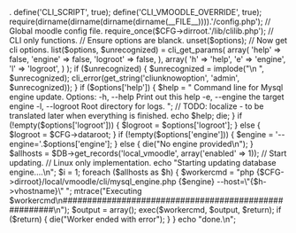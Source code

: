 <?php
// This file is part of Moodle - http://moodle.org/
//
// Moodle is free software: you can redistribute it and/or modify
// it under the terms of the GNU General Public License as published by
// the Free Software Foundation, either version 3 of the License, or
// (at your option) any later version.
//
// Moodle is distributed in the hope that it will be useful,
// but WITHOUT ANY WARRANTY; without even the implied warranty of
// MERCHANTABILITY or FITNESS FOR A PARTICULAR PURPOSE.  See the
// GNU General Public License for more details.
//
// You should have received a copy of the GNU General Public License
// along with Moodle.  If not, see <http://www.gnu.org/licenses/>.

define('CLI_SCRIPT', true);
define('CLI_VMOODLE_OVERRIDE', true);

require(dirname(dirname(dirname(dirname(__FILE__)))).'/config.php'); // Global moodle config file.
require_once($CFG->dirroot.'/lib/clilib.php'); // CLI only functions.

// Ensure options are blanck.
unset($options);

// Now get cli options.

list($options, $unrecognized) = cli_get_params(
    array(
        'help'             => false,
        'engine'   => false,
        'logroot'          => false,
    ),
    array(
        'h' => 'help',
        'e' => 'engine',
        'l' => 'logroot',
    )
);

if ($unrecognized) {
    $unrecognized = implode("\n  ", $unrecognized);
    cli_error(get_string('cliunknowoption', 'admin', $unrecognized));
}

if ($options['help']) {
    $help = "
Command line for Mysql engine update.

    Options:
    -h, --help              Print out this help
    -e, --engine            the target engine
    -l, --logroot           Root directory for logs.

"; // TODO: localize - to be translated later when everything is finished.

    echo $help;
    die;
}

if (!empty($options['logroot'])) {
    $logroot = $options['logroot'];
} else {
    $logroot = $CFG->dataroot;
}

if (!empty($options['engine'])) {
    $engine = '--engine='.$options['engine'];
} else {
    die("No engine provided\n");
}

$allhosts = $DB->get_records('local_vmoodle', array('enabled' => 1));

// Start updating.
// Linux only implementation.

echo "Starting updating database engine....\n";

$i = 1;
foreach ($allhosts as $h) {
    $workercmd = "php {$CFG->dirroot}/local/vmoodle/cli/mysql_engine.php {$engine} --host=\"{$h->vhostname}\" ";

    mtrace("Executing $workercmd\n######################################################\n");
    $output = array();
    exec($workercmd, $output, $return);
    if ($return) {
        die("Worker ended with error");
    }
}

echo "done.\n";
